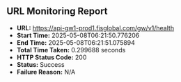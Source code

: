 ## URL Monitoring Report

- **URL:** https://api-gw1-prod1.fisglobal.com/gw/v1/health
- **Start Time:** 2025-05-08T06:21:50.776206
- **End Time:** 2025-05-08T06:21:51.075894
- **Total Time Taken:** 0.299688 seconds
- **HTTP Status Code:** 200
- **Status:** Success
- **Failure Reason:** N/A

